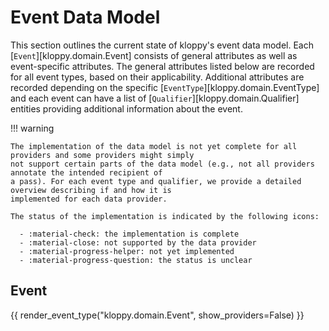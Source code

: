 # Event Data Model

This section outlines the current state of kloppy's event data model. Each [`Event`][kloppy.domain.Event] consists of general attributes as well as event-specific attributes. The general attributes listed below are recorded for all event types, based on their applicability. Additional attributes are recorded depending on the specific [`EventType`][kloppy.domain.EventType] and each event can have a list of [`Qualifier`][kloppy.domain.Qualifier] entities providing additional information about the event.


!!! warning

    The implementation of the data model is not yet complete for all providers and some providers might simply
    not support certain parts of the data model (e.g., not all providers annotate the intended recipient of
    a pass). For each event type and qualifier, we provide a detailed overview describing if and how it is
    implemented for each data provider.

    The status of the implementation is indicated by the following icons:

      - :material-check: the implementation is complete
      - :material-close: not supported by the data provider
      - :material-progress-helper: not yet implemented
      - :material-progress-question: the status is unclear

## Event

{{ render_event_type("kloppy.domain.Event", show_providers=False) }}
